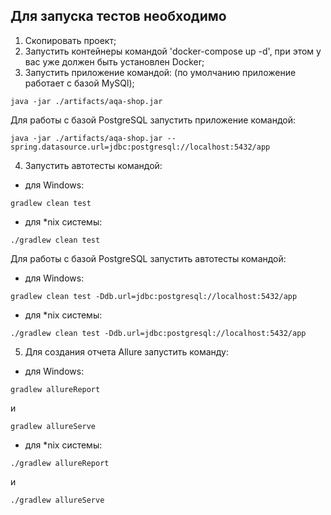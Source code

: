 ## Для запуска тестов необходимо
1. Скопировать проект;
2. Запустить контейнеры командой 'docker-compose up -d', при этом у вас уже должен быть установлен Docker;
3. Запустить приложение командой: 
(по умолчанию приложение работает с базой MySQl);

```
java -jar ./artifacts/aqa-shop.jar
```

Для работы с базой PostgreSQL запустить приложение командой:

```
java -jar ./artifacts/aqa-shop.jar --spring.datasource.url=jdbc:postgresql://localhost:5432/app
```

4. Запустить автотесты командой: 

- для Windows: 
```
gradlew clean test
```

- для *nix системы: 
```
./gradlew clean test
```

 Для работы с базой PostgreSQL запустить автотесты командой: 

* для Windows: 
```
gradlew clean test -Ddb.url=jdbc:postgresql://localhost:5432/app
```
* для *nix системы: 
```
./gradlew clean test -Ddb.url=jdbc:postgresql://localhost:5432/app
```

5. Для создания отчета Allure запустить команду:
* для Windows: 
```
gradlew allureReport
```
и
```
gradlew allureServe
```

* для *nix системы: 
```
./gradlew allureReport
```
 и 
 ```
 ./gradlew allureServe
```
